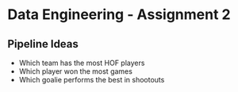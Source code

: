 # Data Engineering - Assignment 2

## Pipeline Ideas
- Which team has the most HOF players
- Which player won the most games
- Which goalie performs the best in shootouts

